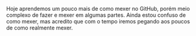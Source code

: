 Hoje aprendemos um pouco mais de como mexer no GitHub, porém meio complexo de fazer e mexer em algumas partes. Ainda estou confuso de como mexer, mas acredito que com o tempo iremos pegando aos poucos de como realmente mexer.
